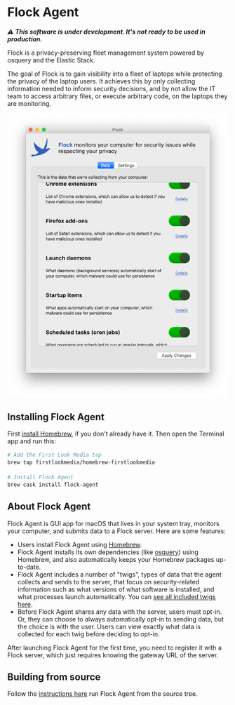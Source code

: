 # Flock Agent

_**⚠️ This software is under development. It's not ready to be used in production.**_

Flock is a privacy-preserving fleet management system powered by osquery and the Elastic Stack.

The goal of Flock is to gain visibility into a fleet of laptops while protecting the privacy of the laptop users. It achieves this by only collecting information needed to inform security decisions, and by not allow the IT team to access arbitrary files, or execute arbitrary code, on the laptops they are monitoring.

![Screenshot](./assets/screenshot.png)

## Installing Flock Agent

First [install Homebrew](https://brew.sh/), if you don't already have it. Then open the Terminal app and run this:

```sh
# Add the First Look Media tap
brew tap firstlookmedia/homebrew-firstlookmedia

# Install Flock Agent
brew cask install flock-agent
```

## About Flock Agent

Flock Agent is GUI app for macOS that lives in your system tray, monitors your computer, and submits data to a Flock server. Here are some features:

- Users install Flock Agent using [Homebrew](https://brew.sh/).
- Flock Agent installs its own dependencies (like [osquery](https://osquery.io/)) using Homebrew, and also automatically keeps your Homebrew packages up-to-date.
- Flock Agent includes a number of "twigs", types of data that the agent collects and sends to the server, that focus on security-related information such as what versions of what software is installed, and what processes launch automatically. You can [see all included twigs here](./flock_agent/twigs.py).
- Before Flock Agent shares any data with the server, users must opt-in. Or, they can choose to always automatically opt-in to sending data, but the choice is with the user. Users can view exactly what data is collected for each twig before deciding to opt-in.

After launching Flock Agent for the first time, you need to register it with a Flock server, which just requires knowing the gateway URL of the server.

## Building from source

Follow the [instructions here](/BUILD.md) run Flock Agent from the source tree.
